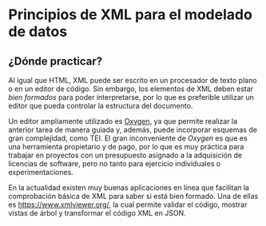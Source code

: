 # Principios de XML para el modelado de datos



## ¿Dónde practicar?

Al igual que HTML, XML puede ser escrito en un procesador de texto plano o en un editor de código. Sin embargo, los elementos de XML deben estar *bien formados* para poder interpretarse, por lo que es preferible utilizar un editor que pueda controlar la estructura del documento.

Un editor ampliamente utilizado es [Oxygen](https://www.oxygenxml.com/), ya que permite realizar la anterior tarea de manera guiada y, además, puede incorporar esquemas de gran complejidad, como TEI. El gran inconveniente de *Oxygen* es que es una herramienta propietario y de pago, por lo que es muy práctica para trabajar en proyectos con un presupuesto asignado a la adquisición de licencias de software, pero no tanto para ejercicio individuales o experimentaciones.

En la actualidad existen muy buenas aplicaciones en línea que facilitan la comprobación básica de XML para saber si está bien formado. Una de ellas es https://www.xmlviewer.org/, la cual permite validar el código, mostrar vistas de árbol y transformar el código XML en JSON.

